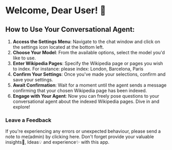 # Welcome, Dear User! 🎉

## How to Use Your Conversational Agent:

1. **Access the Settings Menu**: Navigate to the chat window and click on the settings icon located at the bottom left.
2. **Choose Your Model**: From the available options, select the model you'd like to use.
3. **Enter Wikipedia Pages**: Specify the Wikipedia page or pages you wish to index. For instance:
please index: London, Barcelona, Paris
4. **Confirm Your Settings**: Once you've made your selections, confirm and save your settings.
5. **Await Confirmation**: Wait for a moment until the agent sends a message confirming that your chosen Wikipedia page has been indexed.
6. **Engage with Your Agent**: Now you can freely pose questions to your conversational agent about the indexed Wikipedia pages. Dive in and explore!

### Leave a Feedback

If you're experiencing any errors or unexpected behaviour, please send a note to me(admin) by clicking here. Don't forget provide your valuable insights👀, Ideas💡 and experience✨ with this app.